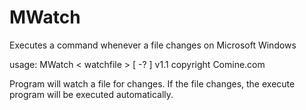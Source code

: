 # MWatch
Executes a command whenever  a file changes on  Microsoft Windows


   usage:  MWatch < watchfile  > <executeprogram > [ -? ]
           v1.1 copyright Comine.com

   Program will watch a file for changes.  If the file changes,
   the execute program will be executed automatically.

